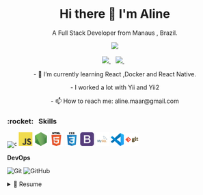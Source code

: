 
 <h1 align='center'>
  Hi there 👋 I'm Aline
</h1>
<p align='center'>
  A Full Stack Developer from Manaus , Brazil.
</p>

<p align='center'>
  <a href="#"><img src="https://github-readme-stats.vercel.app/api?username=alinemaar&show_icons=true&count_private=true&count_private=true&theme=jolly" width="350"></a>
</p>

<p align='center'>
  
 
  <a href="https://www.linkedin.com/in/aline-mar-a570a8bb/">
    <img src="https://img.shields.io/badge/linkedin-%230077B5.svg?&style=for-the-badge&logo=linkedin&logoColor=white" />
  </a>&nbsp;&nbsp;
  <a href="https://instagram.com/alinemaar">
    <img src="https://img.shields.io/badge/instagram-%23E4405F.svg?&style=for-the-badge&logo=instagram&logoColor=white" />        
  </a>&nbsp;&nbsp;
  
</p>

<p align='center'>
- 🌱 I’m currently learning  React ,Docker and React Native.
</p>


<p align='center'>
- I worked  a lot with Yii and Yii2 
</p>

<p align='center'>
- 📫 How to reach me: aline.maar@gmail.com
</p>


<h3> :rocket: &nbsp; Skills </h3>


<code><img height="32" src="https://cdn.iconscout.com/icon/free/png-512/c-programming-569564.png" alt="c"/></code>
<code><img height="32" src="https://raw.githubusercontent.com/github/explore/80688e429a7d4ef2fca1e82350fe8e3517d3494d/topics/javascript/javascript.png" alt="Javascript"/></code>
<code><img height="32" src="https://raw.githubusercontent.com/github/explore/80688e429a7d4ef2fca1e82350fe8e3517d3494d/topics/nodejs/nodejs.png" alt="Nodejs"/></code>
<code><img height="32" src="https://raw.githubusercontent.com/github/explore/80688e429a7d4ef2fca1e82350fe8e3517d3494d/topics/html/html.png" alt="HTML5"/></code>
<code><img height="32" src="https://raw.githubusercontent.com/github/explore/80688e429a7d4ef2fca1e82350fe8e3517d3494d/topics/css/css.png" alt="CSS"/></code>
<code><img height="32" src="https://raw.githubusercontent.com/github/explore/80688e429a7d4ef2fca1e82350fe8e3517d3494d/topics/bootstrap/bootstrap.png" alt="Bootstrap"/></code>
<code><img height="32" src="https://raw.githubusercontent.com/github/explore/80688e429a7d4ef2fca1e82350fe8e3517d3494d/topics/mysql/mysql.png" alt="MySQL"/></code>
<code><img height="30" src="https://raw.githubusercontent.com/github/explore/80688e429a7d4ef2fca1e82350fe8e3517d3494d/topics/visual-studio-code/visual-studio-code.png"></code>
<code><img height="30" src="https://raw.githubusercontent.com/github/explore/80688e429a7d4ef2fca1e82350fe8e3517d3494d/topics/git/git.png"></code>


**DevOps**

  ![Git](https://img.shields.io/badge/-Git-333333?style=flat&logo=git)
  ![GitHub](https://img.shields.io/badge/-GitHub-333333?style=flat&logo=github)
  


<details>
  <summary>📃 Resume</summary>


## Education

	
- 📖 **Técnico em Informática**\
📆 2011 - 2012\
📍 **FUCAPI** - Manaus, Brazil
		
- 📖 **Bacharelado Engenharia de Computação**\
📆 2012 - 2016(Incompleto)\
📍 **FUCAPI** - Manaus, Brazil

- 📖 **Estagiário**\
📆 2012 - 2013\
📍 **Prefeitura de Manaus - FMDS** - Manaus, Brazil

- 📖 **Programador JR**\
📆 2015 - 2018\
📍 **Grysoft** - Manaus, Brazil
	
- 📖 **Programador Pleno**\
📆 2018 - 2020\
📍 **YourAPP** - Manaus, Brazil

